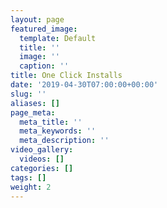 ```yaml
---
layout: page
featured_image:
  template: Default
  title: ''
  image: ''
  caption: ''
title: One Click Installs
date: '2019-04-30T07:00:00+00:00'
slug: ''
aliases: []
page_meta:
  meta_title: ''
  meta_keywords: ''
  meta_description: ''
video_gallery:
  videos: []
categories: []
tags: []
weight: 2
---
```

